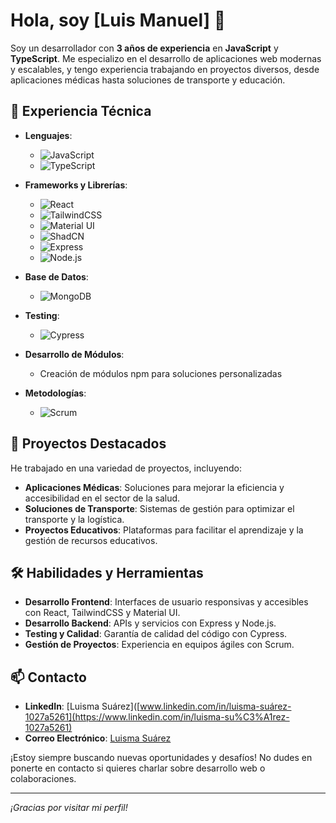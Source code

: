# Hola, soy [Luis Manuel] 👋

Soy un desarrollador con **3 años de experiencia** en **JavaScript** y **TypeScript**. Me especializo en el desarrollo de aplicaciones web modernas y escalables, y tengo experiencia trabajando en proyectos diversos, desde aplicaciones médicas hasta soluciones de transporte y educación.

## 🚀 Experiencia Técnica

- **Lenguajes**: 
  - ![JavaScript](https://img.shields.io/badge/JavaScript-F7DF1C?style=flat&logo=javascript&logoColor=black) 
  - ![TypeScript](https://img.shields.io/badge/TypeScript-007ACC?style=flat&logo=typescript&logoColor=white)
  
- **Frameworks y Librerías**:
  - ![React](https://img.shields.io/badge/React-61DAFB?style=flat&logo=react&logoColor=black) 
  - ![TailwindCSS](https://img.shields.io/badge/TailwindCSS-06B6D4?style=flat&logo=tailwindcss&logoColor=white) 
  - ![Material UI](https://img.shields.io/badge/Material%20UI-0081CB?style=flat&logo=mui&logoColor=white) 
  - ![ShadCN](https://img.shields.io/badge/ShadCN-000000?style=flat&logo=shadcn&logoColor=white) 
  - ![Express](https://img.shields.io/badge/Express.js-000000?style=flat&logo=express&logoColor=white) 
  - ![Node.js](https://img.shields.io/badge/Node.js-339933?style=flat&logo=node.js&logoColor=white) 

- **Base de Datos**:
  - ![MongoDB](https://img.shields.io/badge/MongoDB-47A248?style=flat&logo=mongodb&logoColor=white)

- **Testing**:
  - ![Cypress](https://img.shields.io/badge/Cypress-17202C?style=flat&logo=cypress&logoColor=white)

- **Desarrollo de Módulos**:
  - Creación de módulos npm para soluciones personalizadas

- **Metodologías**:
  - ![Scrum](https://img.shields.io/badge/Scrum-003E54?style=flat&logo=scrum&logoColor=white)

## 🌟 Proyectos Destacados

He trabajado en una variedad de proyectos, incluyendo:
- **Aplicaciones Médicas**: Soluciones para mejorar la eficiencia y accesibilidad en el sector de la salud.
- **Soluciones de Transporte**: Sistemas de gestión para optimizar el transporte y la logística.
- **Proyectos Educativos**: Plataformas para facilitar el aprendizaje y la gestión de recursos educativos.

## 🛠️ Habilidades y Herramientas

- **Desarrollo Frontend**: Interfaces de usuario responsivas y accesibles con React, TailwindCSS y Material UI.
- **Desarrollo Backend**: APIs y servicios con Express y Node.js.
- **Testing y Calidad**: Garantía de calidad del código con Cypress.
- **Gestión de Proyectos**: Experiencia en equipos ágiles con Scrum.

## 📫 Contacto

- **LinkedIn**: [Luisma Suárez]([www.linkedin.com/in/luisma-suárez-1027a5261](https://www.linkedin.com/in/luisma-su%C3%A1rez-1027a5261)
- **Correo Electrónico**: [Luisma Suárez](mailto:luisma.suarezzz@gmail.com)

¡Estoy siempre buscando nuevas oportunidades y desafíos! No dudes en ponerte en contacto si quieres charlar sobre desarrollo web o colaboraciones.

---

*¡Gracias por visitar mi perfil!*
